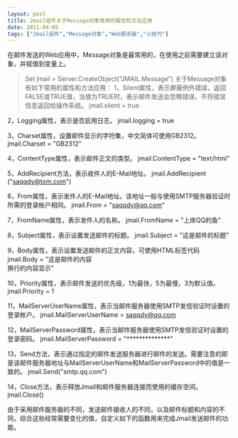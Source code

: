 ```yaml
---
layout: post
title: Jmail组件关于Message对象常用的属性和方法应用		
date: 2011-04-05
tags: ["Jmail组件","Message对象","Web服务器","小技巧"]
---
```


在邮件发送的Web应用中，Message对象是最常用的，在使用之前需要建立该对象，并赋值到变量上。
> Set jmail = Server.CreateObject("JMAIL.Message")
关于Message对象有如下常用的属性和方法应用：
1，Silent属性，表示屏蔽例外错误，返回FALSE或TRUE值，当值为TRUE时，表示邮件发送会忽略错误，不将错误信息返回给操作系统。
jmail.silent = true

2，Logging属性，表示是否启用日志。
jmail.logging = true

3，Charset属性，设置邮件显示的字符集，中文简体可使用GB2312。
jmail.Charset = "GB2312"

4，ContentType属性，表示邮件正文的类型。
jmail.ContentType = "text/html"

5，AddRecipient方法，表示收件人的E-Mail地址。
jmail.AddRecipient ("saqqdy@tom.com")

6，From属性，表示发件人的E-Mail地址。该地址一般与使用SMTP服务器验证时所需的登录帐户相同。
jmail.From = "saqqdy@qq.com"

7，FromName属性，表示发件人的名称。
jmail.FromName = "上岸QQ的鱼"

8，Subject属性，表示设置发送邮件的标题。
jmail.Subject = "这是邮件的标题"

9，Body属性，表示设置发送邮件的正文内容，可使用HTML标签代码
jmail.Body = "这是邮件的内容<br>换行的内容显示"

10，Priority属性，表示邮件发送的优先级，1为最快，5为最慢，3为默认值。
jmail.Priority = 1

11，MailServerUserName属性，表示当邮件服务器使用SMTP发信验证时设置的登录帐户。
jmail.MailServerUserName = saqqdy@qq.com

12，MailServerPassword属性，表示当邮件服务器使用SMTP发信验证时设置的登录密码。
jmail.MailServerPassword = "**************"

13，Send方法，表示通过指定的邮件发送服务器进行邮件的发送。需要注意的即是该邮件服务器地址与MailServerUserName和MailServerPassword中的值是一致的。
jmail.Send("smtp.qq.com")

14，Close方法，表示释放Jmail和邮件服务器连接而使用的缓存空间。
jmail.Close()

由于采用邮件服务器的不同，发送邮件接收人的不同，以及邮件标题和内容的不同，综合这些经常需要变化的值，自定义如下的函数用来完成Jmail发送邮件的功能。		
